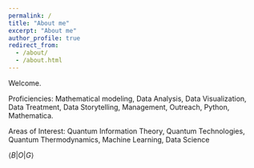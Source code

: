 ```yaml
---
permalink: /
title: "About me"
excerpt: "About me"
author_profile: true
redirect_from: 
  - /about/
  - /about.html
---
```

<!-- Disclaimer: The technical publications shared on this website are authored by me and do not represent the opinions of my current or former employers unless explicitly mentioned. -->

Welcome. 

Proficiencies: Mathematical modeling, Data Analysis, Data Visualization, Data Treatment, Data Storytelling, Management, Outreach, Python, Mathematica.

Areas of Interest: Quantum Information Theory, Quantum Technologies, Quantum Thermodynamics, Machine Learning, Data Science

$\langle B \vert O \vert G \rangle$

